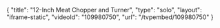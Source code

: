{
    "title": "12-Inch Meat Chopper and Turner",
    "type": "solo",
    "layout": "iframe-static",
    "videoId": "109980750",
    "url": "\/tvpembed\/109980750"
}